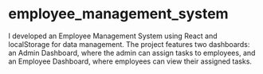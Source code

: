 # employee_management_system
I developed an Employee Management System using React and localStorage for data management. The project features two dashboards: an Admin Dashboard, where the admin can assign tasks to employees, and an Employee Dashboard, where employees can view their assigned tasks.
